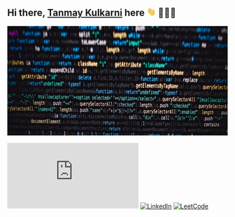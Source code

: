 ## Hi there, [Tanmay Kulkarni](https://github.com/Tanmaykul29) here <img src="https://raw.githubusercontent.com/ABSphreak/ABSphreak/master/gifs/Hi.gif" height="20px"> 👨🏻‍💻
<img src="https://github.com/Tanmaykul29/Tanmaykul29/blob/main/images/pxfuel.jpg" height="250px" width="100%">

[![Gmail](https://img.shields.io/badge/-Email-<COLOR>?style=flat&logo=Gmail&logoColor=white&link=mailto:tanmay.kulkarni@spit.ac.in)](mailto:tanmay.kulkarni@spit.ac.in)
[![LinkedIn](https://img.shields.io/badge/-LinkedIn-<COLOR>?style=flat&logo=Linkedin&logoColor=white&label=YourName&labelColor=%230a66c2&color=%230a66c2&link=YourLinkedInURL)]([YourLinkedInURL](https://www.linkedin.com/in/tanmay-kulkarni-2b5793146/))
[![LeetCode](https://img.shields.io/badge/-LeetCode-<COLOR>?style=flat&logo=LeetCode&logoColor=white&link=https://leetcode.com/tanmay_kulkarni/)](https://leetcode.com/tanmay_kulkarni/)
